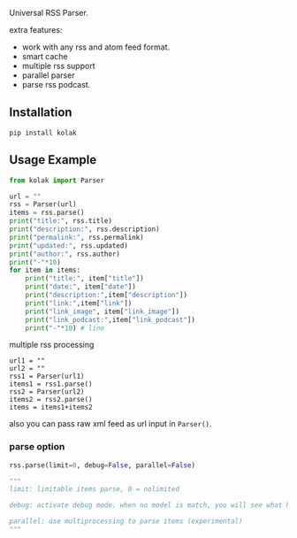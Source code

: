 Universal RSS Parser.

extra features:

- work with any rss and atom feed format.
- smart cache
- multiple rss support
- parallel parser
- parse rss podcast.

## Installation

```
pip install kolak
```

## Usage Example

```python
from kolak import Parser

url = ""
rss = Parser(url)
items = rss.parse()
print("title:", rss.title)
print("description:", rss.description)
print("permalink:", rss.permalink)
print("updated:", rss.updated)
print("author:", rss.author)
print("-"*10)
for item in items:
	print("title:", item["title"])
	print("date:", item["date"])
	print("description:",item["description"])
	print("link:",item["link"])
	print("link_image", item["link_image"])
	print("link_podcast:",item["link_podcast"])
	print("-"*10) # line
```

multiple rss processing

```
url1 = ""
url2 = ""
rss1 = Parser(url1)
items1 = rss1.parse()
rss2 = Parser(url2)
items2 = rss2.parse()
items = items1+items2
```
also you can pass raw xml feed as url input in `Parser()`.

### parse option

```python
rss.parse(limit=0, debug=False, parallel=False)

"""
limit: limitable items parse, 0 = nolimited

debug: activate debug mode. when no model is match, you will see what happened on kolak.log

parallel: use multiprocessing to parse items (experimental)
"""
```
